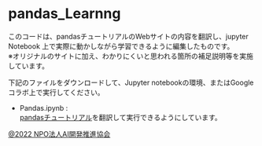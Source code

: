 # pandas_Learnng
このコードは、pandasチュートリアルのWebサイトの内容を翻訳し、jupyter Notebook 上で実際に動かしながら学習できるように編集したものです。  
※オリジナルのサイトに加え、わかりにくいと思われる箇所の補足説明等を実施しています。  
  
下記のファイルをダウンロードして、Jupyter notebookの環境、またはGoogleコラボ上で実行してください。  
+ Pandas.ipynb :  
[pandasチュートリアル](https://pandas.pydata.org/pandas-docs/stable/getting_started/intro_tutorials/index.html)を翻訳して実行できるようにしています。

[@2022 NPO法人AI開発推進協会](https://sites.google.com/deepaelurus.com/aboutus/)
